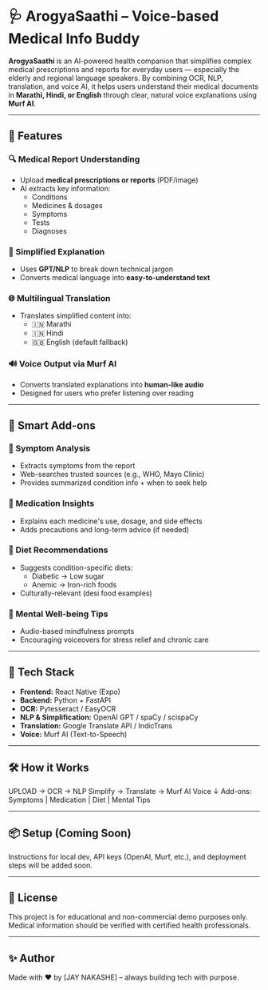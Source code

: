 # 🩺 ArogyaSaathi – Voice-based Medical Info Buddy

**ArogyaSaathi** is an AI-powered health companion that simplifies complex medical prescriptions and reports for everyday users — especially the elderly and regional language speakers. By combining OCR, NLP, translation, and voice AI, it helps users understand their medical documents in **Marathi, Hindi, or English** through clear, natural voice explanations using **Murf AI**.

---

## 🚀 Features

### 🔍 Medical Report Understanding
- Upload **medical prescriptions or reports** (PDF/image)
- AI extracts key information:
  - Conditions
  - Medicines & dosages
  - Symptoms
  - Tests
  - Diagnoses

### 🧠 Simplified Explanation
- Uses **GPT/NLP** to break down technical jargon
- Converts medical language into **easy-to-understand text**

### 🌐 Multilingual Translation
- Translates simplified content into:
  - 🇮🇳 Marathi
  - 🇮🇳 Hindi
  - 🇬🇧 English (default fallback)

### 🔊 Voice Output via Murf AI
- Converts translated explanations into **human-like audio**
- Designed for users who prefer listening over reading

---

## 🧠 Smart Add-ons

### 🧍 Symptom Analysis
- Extracts symptoms from the report
- Web-searches trusted sources (e.g., WHO, Mayo Clinic)
- Provides summarized condition info + when to seek help

### 💊 Medication Insights
- Explains each medicine's use, dosage, and side effects
- Adds precautions and long-term advice (if needed)

### 🥗 Diet Recommendations
- Suggests condition-specific diets:
  - Diabetic → Low sugar
  - Anemic → Iron-rich foods
- Culturally-relevant (desi food examples)

### 🧘 Mental Well-being Tips
- Audio-based mindfulness prompts
- Encouraging voiceovers for stress relief and chronic care

---

## 🧰 Tech Stack

- **Frontend:** React Native (Expo)
- **Backend:** Python + FastAPI
- **OCR:** Pytesseract / EasyOCR
- **NLP & Simplification:** OpenAI GPT / spaCy / scispaCy
- **Translation:** Google Translate API / IndicTrans
- **Voice:** Murf AI (Text-to-Speech)

---

## 🛠 How it Works

UPLOAD → OCR → NLP Simplify → Translate → Murf AI Voice
↓
Add-ons: Symptoms | Medication | Diet | Mental Tips



---

## 📦 Setup (Coming Soon)
Instructions for local dev, API keys (OpenAI, Murf, etc.), and deployment steps will be added soon.

---

## 📄 License
This project is for educational and non-commercial demo purposes only. Medical information should be verified with certified health professionals.

---

## ✨ Author
Made with ❤️ by [JAY NAKASHE] – always building tech with purpose.

